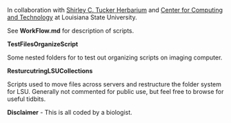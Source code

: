In collaboration with [Shirley C. Tucker Herbarium](http://www.herbarium.lsu.edu/) and [Center for Computing and Technology](https://www.cct.lsu.edu/) at Louisiana State University. 


See **WorkFlow.md** for description of scripts.


**TestFilesOrganizeScript**

Some nested folders for to test out organizing scripts on imaging computer. 

**ResturcutringLSUCollections** 

Scripts used to move files across servers and restructure the folder system for LSU. Generally not commented for public use, but feel free to browse for useful tidbits. 

**Disclaimer** - This is all coded by a biologist. 
